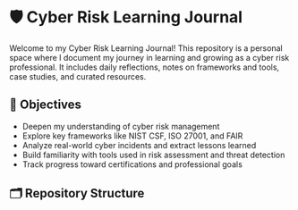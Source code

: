 # 🛡️ Cyber Risk Learning Journal

Welcome to my Cyber Risk Learning Journal! This repository is a personal space where I document my journey in learning and growing as a cyber risk professional. It includes daily reflections, notes on frameworks and tools, case studies, and curated resources.

## 🎯 Objectives

- Deepen my understanding of cyber risk management
- Explore key frameworks like NIST CSF, ISO 27001, and FAIR
- Analyze real-world cyber incidents and extract lessons learned
- Build familiarity with tools used in risk assessment and threat detection
- Track progress toward certifications and professional goals

## 🗂️ Repository Structure


